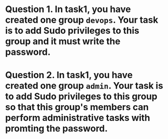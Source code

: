 # Question 1. In task1, you have created one group `devops`. Your task is to add Sudo privileges to this group and it must write the password.






# Question 2. In task1, you have created one group `admin`. Your task is to add Sudo privileges to this group so that this group's members can perform administrative tasks with promting the password.
